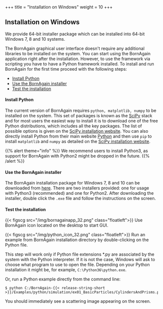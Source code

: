 +++
title = "Installation on Windows"
weight = 10
+++

## Installation on Windows

We provide 64-bit installer package which can be installed into 64-bit Windows 7, 8 and 10 systems.

The BornAgain graphical user interface doesn't require any additional libraries to be installed on the system. You can start using the BornAgain application right after the installation. However, to use the framework via scripting you have to have a Python framework installed. To install and run BornAgain for the first time proceed with the following steps:

* [Install Python](#install-python")
* [Use the BornAgain installer](#use-the-bornagain-installer)
* [Test the installation](#test-the-installation)

####  Install Python

The current version of BornAgain requires `python, matplotlib, numpy` to be installed on the system. This set of packages is known as the [SciPy](http://www.scipy.org/) stack and for most users the easiest way to install it is to download one of the free Python distributions, which includes all the key packages. The list of possible options is given on the [SciPy installation website](http://www.scipy.org/install.html). You can also directly install Python from their main website [Python](https://www.python.org/downloads/) and then use `pip` to install `matplotlib` and `numpy` as detailed on the [SciPy installation website](http://www.scipy.org/install.html).

{{% alert theme="info" %}}
We recommend users to install Python3, as support for BornAgain with Python2 might be dropped in the future.
{{% /alert %}}

#### Use the BornAgain installer

The BornAgain installation package for Windows 7, 8 and 10 can be downloaded from [here](http://apps.jcns.fz-juelich.de/src/BornAgain). There are two installers provided: one for usage with Python3 (recommended) and one for Python2. After downloading the installer, double click the `.exe` file and follow the instructions on the screen.

#### Test the installation

{{< figscg src="/img/bornagainapp_32.png" class="floatleft">}} Use BornAgain icon located on the desktop to start GUI.

<p style="clear: both;">

{{< figscg src="/img/python_icon_32.png" class="floatleft">}}
Run an example from BornAgain installation directory by double-clicking on the Python file.
<p style="clear: both;">

This step will work only if Python file extensions *.py are associated by the system with the Python interpreter. If it is not the case, Windows will ask to choose what program to use to open the file. Depending on your Python installation it might be, for example, `C:\Python36\python.exe`.

Or, run a Python example directly from the command line:

```
$ python C:/BornAgain-{{< release-string-short >}}/Examples/python/simulation/ex01_BasicParticles/CylindersAndPrisms.py
```

You should immediately see a scattering image appearing on the screen.